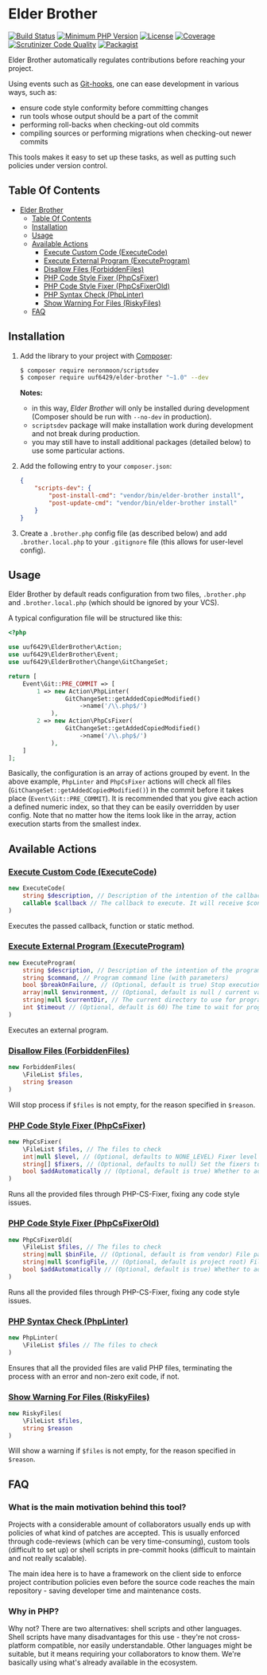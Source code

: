 # Elder Brother

[![Build Status](https://travis-ci.org/uuf6429/elder-brother.svg?branch=master)](https://travis-ci.org/uuf6429/elder-brother)
[![Minimum PHP Version](https://img.shields.io/badge/php-%3E%3D%205.5-8892BF.svg)](https://php.net/)
[![License](https://img.shields.io/badge/license-MIT-blue.svg)](https://raw.githubusercontent.com/uuf6429/elder-brother/master/LICENSE)
[![Coverage](https://codecov.io/gh/uuf6429/elder-brother/branch/master/graph/badge.svg?token=Bu2nK2Kq77)](https://codecov.io/github/uuf6429/elder-brother?branch=master)
[![Scrutinizer Code Quality](https://scrutinizer-ci.com/g/uuf6429/elder-brother/badges/quality-score.png?b=master)](https://scrutinizer-ci.com/g/uuf6429/elder-brother/?branch=master)
[![Packagist](https://img.shields.io/packagist/v/uuf6429/elder-brother.svg)](https://packagist.org/packages/uuf6429/elder-brother)

Elder Brother automatically regulates contributions before reaching your project.

Using events such as [Git-hooks](http://githooks.com/), one can ease development in various ways, such as:
- ensure code style conformity before committing changes
- run tools whose output should be a part of the commit
- performing roll-backs when checking-out old commits
- compiling sources or performing migrations when checking-out newer commits

This tools makes it easy to set up these tasks, as well as putting such policies under version control.

## Table Of Contents

- [Elder Brother](#elder-brother)
  - [Table Of Contents](#table-of-contents)
  - [Installation](#installation)
  - [Usage](#usage)
  - [Available Actions](#available-actions)
    - [Execute Custom Code (ExecuteCode)](#execute-custom-code-executecode)
    - [Execute External Program (ExecuteProgram)](#execute-external-program-executeprogram)
    - [Disallow Files (ForbiddenFiles)](#disallow-files-forbiddenfiles)
    - [PHP Code Style Fixer (PhpCsFixer)](#php-code-style-fixer-phpcsfixer)
    - [PHP Code Style Fixer (PhpCsFixerOld)](#php-code-style-fixer-phpcsfixerold)
    - [PHP Syntax Check (PhpLinter)](#php-syntax-check-phplinter)
    - [Show Warning For Files (RiskyFiles)](#show-warning-for-files-riskyfiles)
  - [FAQ](#faq)

## Installation

1. Add the library to your project with [Composer](https://getcomposer.org/):
   ```bash
   $ composer require neronmoon/scriptsdev
   $ composer require uuf6429/elder-brother "~1.0" --dev
   ```
   **Notes:**
   - in this way, *Elder Brother* will only be installed during development (Composer should be run with `--no-dev` in production).
   - `scriptsdev` package will make installation work during development and not break during production.
   - you may still have to install additional packages (detailed below) to use some particular actions.

2. Add the following entry to your `composer.json`:
   ```json
   {
       "scripts-dev": {
           "post-install-cmd": "vendor/bin/elder-brother install",
           "post-update-cmd": "vendor/bin/elder-brother install"
       }
   }
   ```
   
3. Create a `.brother.php` config file (as described below) and add `.brother.local.php` to your `.gitignore` file (this allows for user-level config).

## Usage

Elder Brother by default reads configuration from two files, `.brother.php` and `.brother.local.php` (which should be ignored by your VCS).

A typical configuration file will be structured like this:
```php
<?php

use uuf6429\ElderBrother\Action;
use uuf6429\ElderBrother\Event;
use uuf6429\ElderBrother\Change\GitChangeSet;

return [
    Event\Git::PRE_COMMIT => [
        1 => new Action\PhpLinter(
                GitChangeSet::getAddedCopiedModified()
                    ->name('/\\.php$/')
            ),
        2 => new Action\PhpCsFixer(
                GitChangeSet::getAddedCopiedModified()
                    ->name('/\\.php$/')
            ),
    ]
];
```
Basically, the configuration is an array of actions grouped by event.
In the above example, `PhpLinter` and `PhpCsFixer` actions will check all files (`GitChangeSet::getAddedCopiedModified()`) in the commit before it takes place (`Event\Git::PRE_COMMIT`).
It is recommended that you give each action a defined numeric index, so that they can be easily overridden by user config.
Note that no matter how the items look like in the array, action execution starts from the smallest index.

## Available Actions

### [Execute Custom Code (ExecuteCode)](https://github.com/uuf6429/elder-brother/blob/master/src/ElderBrother/Action/ExecuteCode.php)

```php
new ExecuteCode(
    string $description, // Description of the intention of the callback
    callable $callback // The callback to execute. It will receive $config, $input and $output as parameters
)
```
Executes the passed callback, function or static method.

### [Execute External Program (ExecuteProgram)](https://github.com/uuf6429/elder-brother/blob/master/src/ElderBrother/Action/ExecuteProgram.php)

```php
new ExecuteProgram(
    string $description, // Description of the intention of the program
    string $command, // Program command line (with parameters)
    bool $breakOnFailure, // (Optional, default is true) Stop execution if program returns non-0 exit code
    array|null $environment, // (Optional, default is null / current vars) Environment variables to pass to program
    string|null $currentDir, // The current directory to use for program
    int $timeout // (Optional, default is 60) The time to wait for program to finish (in seconds)
)
```
Executes an external program.

### [Disallow Files (ForbiddenFiles)](https://github.com/uuf6429/elder-brother/blob/master/src/ElderBrother/Action/ForbiddenFiles.php)

```php
new ForbiddenFiles(
    \FileList $files,
    string $reason
)
```
Will stop process if `$files` is not empty, for the reason specified in `$reason`.

### [PHP Code Style Fixer (PhpCsFixer)](https://github.com/uuf6429/elder-brother/blob/master/src/ElderBrother/Action/PhpCsFixer.php)

```php
new PhpCsFixer(
    \FileList $files, // The files to check
    int|null $level, // (Optional, defaults to NONE_LEVEL) Fixer level to use
    string[] $fixers, // (Optional, defaults to null) Set the fixers to use
    bool $addAutomatically // (Optional, default is true) Whether to add modified files to commit or not
)
```
Runs all the provided files through PHP-CS-Fixer, fixing any code style issues.

### [PHP Code Style Fixer (PhpCsFixerOld)](https://github.com/uuf6429/elder-brother/blob/master/src/ElderBrother/Action/PhpCsFixerOld.php)

```php
new PhpCsFixerOld(
    \FileList $files, // The files to check
    string|null $binFile, // (Optional, default is from vendor) File path to PHP-CS-Fixer binary
    string|null $configFile, // (Optional, default is project root) File path to PHP-CS-Fixer config
    bool $addAutomatically // (Optional, default is true) Whether to add modified files to commit or not
)
```
Runs all the provided files through PHP-CS-Fixer, fixing any code style issues.

### [PHP Syntax Check (PhpLinter)](https://github.com/uuf6429/elder-brother/blob/master/src/ElderBrother/Action/PhpLinter.php)

```php
new PhpLinter(
    \FileList $files // The files to check
)
```
Ensures that all the provided files are valid PHP files, terminating the
process with an error and non-zero exit code, if not.

### [Show Warning For Files (RiskyFiles)](https://github.com/uuf6429/elder-brother/blob/master/src/ElderBrother/Action/RiskyFiles.php)

```php
new RiskyFiles(
    \FileList $files,
    string $reason
)
```
Will show a warning if `$files` is not empty, for the reason specified in `$reason`.


## FAQ

### What is the main motivation behind this tool?

Projects with a considerable amount of collaborators usually ends up with policies of what kind of patches are accepted.
This is usually enforced through code-reviews (which can be very time-consuming), custom tools (difficult to set up) or shell scripts in pre-commit hooks (difficult to maintain and not really scalable).

The main idea here is to have a framework on the client side to enforce project contribution policies even before the source code reaches the main repository - saving developer time and maintenance costs.

### Why in PHP?

Why not? There are two alternatives: shell scripts and other languages.
Shell scripts have many disadvantages for this use - they're not cross-platform compatible, nor easily understandable.
Other languages might be suitable, but it means requiring your collaborators to know them.
We're basically using what's already available in the ecosystem.

